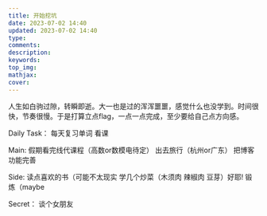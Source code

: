 ```yaml
---
title: 开始挖坑
date: 2023-07-02 14:40
updated: 2023-07-02 14:40
type:
comments:
description:
keywords:
top_img: 
mathjax:
cover: 
---
```

人生如白驹过隙，转瞬即逝。大一也是过的浑浑噩噩，感觉什么也没学到。时间很快，节奏很慢。于是打算立点flag，一点一点完成，至少要给自己点方向感。<br/>

Daily Task：
每天复习单词
看课

Main:
假期看完线代课程（高数or数模电待定）
出去旅行（杭州or广东）
把博客功能完善

Side:
读点喜欢的书（可能不太现实
学几个炒菜（木须肉 辣椒肉 豆芽）好耶!
锻炼（maybe

Secret：
谈个女朋友